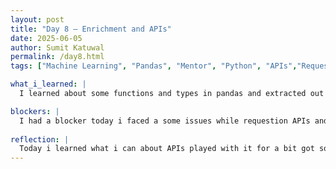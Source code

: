 ```yaml
---
layout: post
title: "Day 8 – Enrichment and APIs"
date: 2025-06-05
author: Sumit Katuwal
permalink: /day8.html
tags: ["Machine Learning", "Pandas", "Mentor", "Python", "APIs","Requests"]

what_i_learned: |
  I learned about some functions and types in pandas and extracted out some of the rows and columns from the csv file. Edited those files, dropped rows and columns and engaged with it for a quite some time. After that, i learned how to request and API from a server and plant those into our projects modify it and played quite a while until i got familiar with it. I learned basic knowledge about APIs and created a base start for our projects. We also worked little bit on our reasearch paper talked about how we can write it and present.

blockers: |
  I had a blocker today i faced a some issues while requestion APIs and eventually we figured it out!
  
reflection: |
  Today i learned what i can about APIs played with it for a bit got some error fixed it and eventually had a little progress on the research study. Learned more about pandas and how do perform various function and deal with csv file issues. Sucessfully operated API request and made some progress on the start part of our project. I knew today was research paper actually is.
---
```





